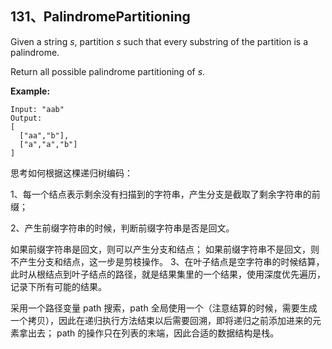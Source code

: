 ## 131、PalindromePartitioning

Given a string *s*, partition *s* such that every substring of the partition is a palindrome.

Return all possible palindrome partitioning of *s*.

**Example:**

```
Input: "aab"
Output:
[
  ["aa","b"],
  ["a","a","b"]
]
```

思考如何根据这棵递归树编码：

1、每一个结点表示剩余没有扫描到的字符串，产生分支是截取了剩余字符串的前缀；

2、产生前缀字符串的时候，判断前缀字符串是否是回文。

如果前缀字符串是回文，则可以产生分支和结点；
如果前缀字符串不是回文，则不产生分支和结点，这一步是剪枝操作。
3、在叶子结点是空字符串的时候结算，此时从根结点到叶子结点的路径，就是结果集里的一个结果，使用深度优先遍历，记录下所有可能的结果。

采用一个路径变量 path 搜索，path 全局使用一个（注意结算的时候，需要生成一个拷贝），因此在递归执行方法结束以后需要回溯，即将递归之前添加进来的元素拿出去；
path 的操作只在列表的末端，因此合适的数据结构是栈。